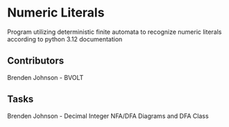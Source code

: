 # Numeric Literals
Program utilizing deterministic finite automata to recognize numeric literals according to python 3.12 documentation

## Contributors 
Brenden Johnson - BVOLT

## Tasks
Brenden Johnson - Decimal Integer NFA/DFA Diagrams and DFA Class